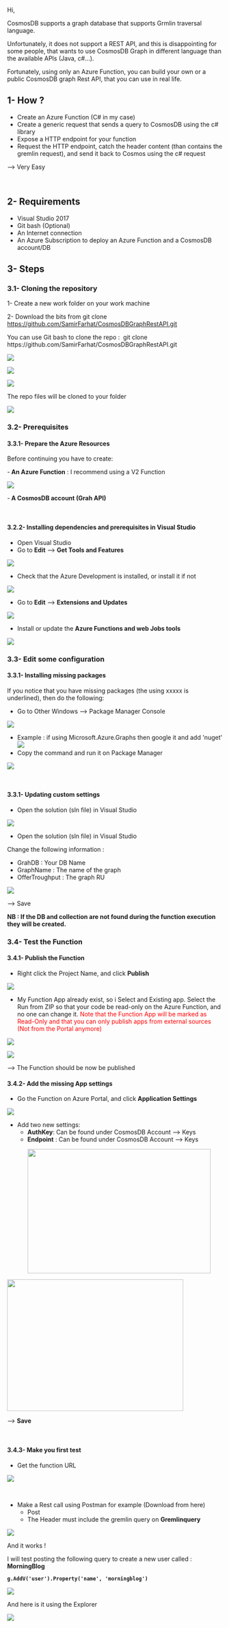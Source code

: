 <p id="bkmrk-hi%2C">Hi,</p>
<p id="bkmrk-cosmosdb-supports-a-">CosmosDB supports a graph database that supports Grmlin traversal language.</p>
<p id="bkmrk-unfortunately%2C-it-do">Unfortunately, it does not support a REST API, and this is disappointing for some people, that wants to use CosmosDB Graph in different language than the available APIs (Java, c#...).</p>
<p id="bkmrk-fortunately%2C-using-o">Fortunately, using only an Azure Function, you can build your own or a public CosmosDB graph Rest API, that you can use in real life.</p>
<h2 id="bkmrk-1--how-%3F">1- How ?</h2>
<ul id="bkmrk-create-an-azure-func">
<li>Create an Azure Function (C# in my case)</li>
<li>Create a generic request that sends a query to CosmosDB using the c# library</li>
<li>Expose a HTTP endpoint for your function</li>
<li>Request the HTTP endpoint, catch the header content (than contains the gremlin request), and send it back to Cosmos using the c# request</li>
</ul>
<p id="bkmrk---%3E-very-easy">--&gt; Very Easy</p>
<p id="bkmrk-%C2%A0">&nbsp;</p>
<h2 id="bkmrk-2--requirements">2- Requirements</h2>
<ul id="bkmrk-visual-studio-2017--">
<li>Visual Studio 2017&nbsp;</li>
<li>Git bash (Optional)</li>
<li>An Internet connection</li>
<li>An Azure Subscription to deploy an Azure Function and a CosmosDB account/DB</li>
</ul>
<h2 id="bkmrk-3--steps">3- Steps</h2>
<h3 id="bkmrk-3.1--cloning-the-rep">3.1- Cloning the repository</h3>
<p id="bkmrk-1--create-a-new-work">1- Create a new work folder on your work machine</p>
<p id="bkmrk-2--download-the-bits">2- Download the bits from&nbsp;git clone <a href="https://github.com/SamirFarhat/CosmosDBGraphRestAPI.git">https://github.com/SamirFarhat/CosmosDBGraphRestAPI.git </a></p>
<p id="bkmrk-you-can-use-git-bash">You can use Git bash to clone the repo :&nbsp; git clone https://github.com/SamirFarhat/CosmosDBGraphRestAPI.git</p>
<p id="bkmrk-"><img id="image-511d876291393" src="https://wiki.internal.cloudcase.io/uploads/images/gallery/2018-10-Oct/scaled-840-0/ohGsTeJybXMiMxNc-image-1540354960832.png" /></p>
<p id="bkmrk--0"><img id="image-065c33f7817a3" src="https://wiki.internal.cloudcase.io/uploads/images/gallery/2018-10-Oct/scaled-840-0/QBCQosgUUSqBf4BV-image-1540354968913.png" /></p>
<p id="bkmrk--1"><img id="image-51a0bae73e48c" src="https://wiki.internal.cloudcase.io/uploads/images/gallery/2018-10-Oct/scaled-840-0/Ewjztyq0egmiyYRM-image-1540355008188.png" /></p>
<p id="bkmrk-the-repo-files-will-">The repo files will be cloned to your folder</p>
<p id="bkmrk--2"><img id="image-5a93d63a5ad85" src="https://wiki.internal.cloudcase.io/uploads/images/gallery/2018-10-Oct/scaled-840-0/ImsDd14ehkjl6DgI-image-1540355153988.png" /></p>
<h3 id="bkmrk-3.2--changing-the-co">3.2- Prerequisites</h3>
<h4 id="bkmrk-3.3.1--prepare-the-a">3.3.1- Prepare the Azure Resources</h4>
<p id="bkmrk-use-any-text-editor%2C">Before continuing you have to create:</p>
<p id="bkmrk---an-azure-function-">-<strong> An Azure Function</strong> : I recommend using a V2 Function</p>
<p id="bkmrk--3"><img id="image-e729b30db3a21" src="https://wiki.internal.cloudcase.io/uploads/images/gallery/2018-10-Oct/scaled-840-0/UbFstQ909UOLThfR-image-1540355661746.png" /></p>
<p id="bkmrk-%C2%A0-0">-<strong> A CosmosDB account (Grah API)</strong></p>
<p id="bkmrk-%C2%A0-1">&nbsp;</p>
<h4 id="bkmrk-3.2.2--installing-de">3.2.2- Installing dependencies&nbsp;and prerequisites&nbsp;in Visual Studio</h4>
<ul id="bkmrk-open-visual-studio-g">
<li>Open Visual Studio</li>
<li>Go to <strong>Edit</strong> --&gt; <strong>Get Tools and Features</strong></li>
</ul>
<p id="bkmrk--4"><img id="image-97d33bc4e3991" src="https://wiki.internal.cloudcase.io/uploads/images/gallery/2018-10-Oct/scaled-840-0/w2lYCZJysBxV00Q5-image-1540356362058.png" /></p>
<ul id="bkmrk-check-that-the-azure">
<li>Check that the Azure Development is installed, or install it if not</li>
</ul>
<p id="bkmrk--5"><img id="image-1e3ceaba20364" src="https://wiki.internal.cloudcase.io/uploads/images/gallery/2018-10-Oct/scaled-840-0/ZsBByetlaopPOrIM-image-1540356371800.png" /></p>
<ul id="bkmrk-go-to-edit---%3E-exten">
<li>Go to <strong>Edit</strong> --&gt; <strong>Extensions and Updates</strong></li>
</ul>
<p id="bkmrk--6"><img id="image-f9b4de7fcebce" src="https://wiki.internal.cloudcase.io/uploads/images/gallery/2018-10-Oct/scaled-840-0/I3LgGrF34K6v2fKA-image-1540356101762.png" /></p>
<ul id="bkmrk-install-or-update-th">
<li>Install or update the <strong>Azure Functions and web Jobs tools</strong></li>
</ul>
<p id="bkmrk--7"><img id="image-3c45ece6684b8" src="https://wiki.internal.cloudcase.io/uploads/images/gallery/2018-10-Oct/scaled-840-0/rqmUiyekJNzpdbjX-image-1540356069900.png" /></p>
<h3 id="bkmrk-3.3--edit-some-confi">3.3- Edit some configuration</h3>
<h4 id="bkmrk-3.3.1--installing-mi">3.3.1- Installing missing packages</h4>
<p id="bkmrk-if-you-notice-that-y">If you notice that you have missing packages (the using xxxxx is underlined), then do the following:</p>
<ul id="bkmrk-go-to-other-windows-">
<li>Go to Other Windows --&gt; Package Manager Console</li>
</ul>
<p id="bkmrk--8"><img id="image-58763a7f7bf0d" src="https://wiki.internal.cloudcase.io/uploads/images/gallery/2018-10-Oct/scaled-840-0/Qh3j9Y3VfhRnmpAb-image-1540356611142.png" /></p>
<ul id="bkmrk-example-%3A-if%C2%A0using-">
<li>Example : if&nbsp;using Microsoft.Azure.Graphs then google it and add 'nuget'<img id="image-0c14a7ec38ac2" src="https://wiki.internal.cloudcase.io/uploads/images/gallery/2018-10-Oct/scaled-840-0/sdqgWo3OyaJszh2l-image-1540356752601.png" /></li>
<li>Copy the command and run it on Package Manager</li>
</ul>
<p id="bkmrk--9"><img id="image-500f8f2749eeb" src="https://wiki.internal.cloudcase.io/uploads/images/gallery/2018-10-Oct/scaled-840-0/saV2wNghc2KfayfL-image-1540356570272.png" /></p>
<p id="bkmrk-%C2%A0-2">&nbsp;</p>
<h4 id="bkmrk-3.3.1--updating-cust">3.3.1- Updating custom settings</h4>
<ul id="bkmrk-open-the-solution-%28s">
<li>Open the solution (sln file) in Visual Studio</li>
</ul>
<p id="bkmrk--10"><img id="image-e613d0cf4483c" src="https://wiki.internal.cloudcase.io/uploads/images/gallery/2018-10-Oct/scaled-840-0/MaLZnGv1wlZBqpW5-image-1540355776581.png" /></p>
<ul id="bkmrk-open-the-solution-%28s-0">
<li>Open the solution (sln file) in Visual Studio</li>
</ul>
<p id="bkmrk-%C2%A0-3">Change the following information :</p>
<ul id="bkmrk-grahdb-%3A-your-db-nam">
<li>GrahDB : Your DB Name</li>
<li>GraphName : The name of the graph</li>
<li>OfferTroughput : The graph RU</li>
</ul>
<p id="bkmrk--11"><img id="image-d39b02dd4a2a" src="https://wiki.internal.cloudcase.io/uploads/images/gallery/2018-10-Oct/scaled-840-0/pDflg6pygLUnyNUH-image-1540355857739.png" /></p>
<p id="bkmrk-%C2%A0-4">--&gt; Save</p>
<p id="bkmrk-nb-%3A-if-the-db-and-c"><strong>NB : If the DB and collection are not found during the function execution they will be created.</strong></p>
<h3 id="bkmrk-3.4--test-the-functi">3.4- Test the Function</h3>
<h4 id="bkmrk-3.4.1--publish-the-f">3.4.1- Publish the Function</h4>
<ul id="bkmrk-right-click-the-proj">
<li>Right click the Project Name, and click <strong>Publish</strong></li>
</ul>
<p id="bkmrk--12"><img id="image-48eab7277dd16" src="https://wiki.internal.cloudcase.io/uploads/images/gallery/2018-10-Oct/scaled-840-0/wFhgpFQsIJKN5eC1-image-1540357649958.png" /></p>
<ul id="bkmrk-my-function-app-alre">
<li id="bkmrk-%C2%A0-6">My Function App already exist, so i Select and Existing app. Select the Run from ZIP so that your code be read-only on the Azure Function, and no one can change it. <span style="color: #ff0000;">Note that the Function App will be marked as Read-Only and that you can only publish apps from external sources (Not from the Portal anymore)</span></li>
</ul>
<p id="bkmrk--13"><img id="image-6d376ecc8b649" src="https://wiki.internal.cloudcase.io/uploads/images/gallery/2018-10-Oct/scaled-840-0/2zScCHez2CtxidDq-image-1540357661214.png" /></p>
<p id="bkmrk--14"><img id="image-bc3e69440b211" src="https://wiki.internal.cloudcase.io/uploads/images/gallery/2018-10-Oct/scaled-840-0/QiGOZs8w2e4G2mOM-image-1540357685553.png" /></p>
<p id="bkmrk-%C2%A0-9">--&gt; The Function should be now be published</p>
<h4 id="bkmrk-3.4.2--add-the-missi">3.4.2- Add the missing App settings</h4>
<ul id="bkmrk-go-the-function-on-a">
<li>Go the Function on Azure Portal, and click <strong>Application Settings</strong></li>
</ul>
<p id="bkmrk--15"><img id="image-a3e1d90eaf1" src="https://wiki.internal.cloudcase.io/uploads/images/gallery/2018-10-Oct/scaled-840-0/Gz3B8muZEIJzNCWF-image-1540357989842.png" /></p>
<ul id="bkmrk-add-two-new-settings">
<li>Add two new settings:
<ul>
<li><strong>AuthKey</strong>: Can be found under CosmosDB Account --&gt; Keys</li>
<li><strong>Endpoint</strong> :&nbsp;Can be found under CosmosDB Account --&gt; Keys
<p><img id="image-be5d5c2b56b94" src="https://wiki.internal.cloudcase.io/uploads/images/gallery/2018-10-Oct/scaled-840-0/iVf0iNdeU95XFywX-image-1540358161126.png" width="428" height="290" /></p>
</li>
</ul>
</li>
</ul>
<p id="bkmrk--16"><img id="image-01bde9ef6deea" src="https://wiki.internal.cloudcase.io/uploads/images/gallery/2018-10-Oct/scaled-840-0/mnYuCN591PIQkoII-image-1540357953503.png" width="412" height="307" /></p>
<p id="bkmrk-%C2%A0-11">--&gt; <strong>Save</strong></p>
<p id="bkmrk-%C2%A0-12">&nbsp;</p>
<h4 id="bkmrk-3.4.3--make-you-firs">3.4.3- Make you first test</h4>
<ul id="bkmrk-get-the-function-url">
<li id="bkmrk-%C2%A0-14">Get the function URL</li>
</ul>
<p id="bkmrk--17"><img id="image-66b826025ebde" src="https://wiki.internal.cloudcase.io/uploads/images/gallery/2018-10-Oct/scaled-840-0/J5kYzMgBJVqeHqVC-image-1540358468936.png" /></p>
<p id="bkmrk-%C2%A0-15">&nbsp;</p>
<ul id="bkmrk-make-a-rest-call-usi">
<li id="bkmrk-%C2%A0-16">Make a Rest call using Postman for example (Download from here)
<ul>
<li>Post</li>
<li>The Header must include the gremlin query on <strong>Gremlinquery</strong></li>
</ul>
</li>
</ul>
<p id="bkmrk--18"><img id="image-810c776efae68" src="https://wiki.internal.cloudcase.io/uploads/images/gallery/2018-10-Oct/scaled-840-0/bVRVJucMDrYTCmMR-image-1540358551410.png" /></p>
<p id="bkmrk-%C2%A0-17">And it works !</p>
<p id="bkmrk-i-will-test-posting-">I will test posting the following query to create a new user called : <strong>MorningBlog</strong></p>
<p id="bkmrk-g.addv%28%27user%27%29.prope"><code><strong>g.AddV('user').Property('name', 'morningblog')</strong></code></p>
<p id="bkmrk--19"><img id="image-0dc43ef85f73b" src="https://wiki.internal.cloudcase.io/uploads/images/gallery/2018-10-Oct/scaled-840-0/FO2TOsUAOdyUnxwp-image-1540358727563.png" /></p>
<p id="bkmrk-%C2%A0-19">And here is it using the Explorer</p>
<p id="bkmrk--20"><img id="image-ea6ed630ead7e" src="https://wiki.internal.cloudcase.io/uploads/images/gallery/2018-10-Oct/scaled-840-0/D7v7AiEmQuHrpTf8-image-1540358790124.png" /></p>
<p id="bkmrk-%C2%A0-5">&nbsp;</p>
